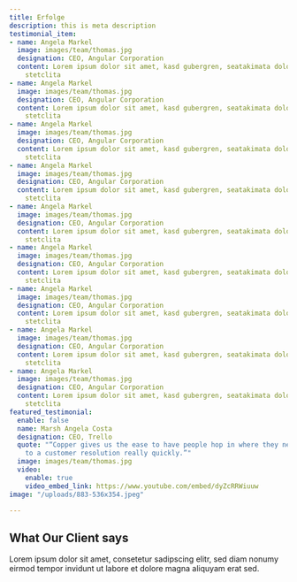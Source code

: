 ```yaml
---
title: Erfolge
description: this is meta description
testimonial_item:
- name: Angela Markel
  image: images/team/thomas.jpg
  designation: CEO, Angular Corporation
  content: Lorem ipsum dolor sit amet, kasd gubergren, seatakimata dolores et rebum
    stetclita
- name: Angela Markel
  image: images/team/thomas.jpg
  designation: CEO, Angular Corporation
  content: Lorem ipsum dolor sit amet, kasd gubergren, seatakimata dolores et rebum
    stetclita
- name: Angela Markel
  image: images/team/thomas.jpg
  designation: CEO, Angular Corporation
  content: Lorem ipsum dolor sit amet, kasd gubergren, seatakimata dolores et rebum
    stetclita
- name: Angela Markel
  image: images/team/thomas.jpg
  designation: CEO, Angular Corporation
  content: Lorem ipsum dolor sit amet, kasd gubergren, seatakimata dolores et rebum
    stetclita
- name: Angela Markel
  image: images/team/thomas.jpg
  designation: CEO, Angular Corporation
  content: Lorem ipsum dolor sit amet, kasd gubergren, seatakimata dolores et rebum
    stetclita
- name: Angela Markel
  image: images/team/thomas.jpg
  designation: CEO, Angular Corporation
  content: Lorem ipsum dolor sit amet, kasd gubergren, seatakimata dolores et rebum
    stetclita
- name: Angela Markel
  image: images/team/thomas.jpg
  designation: CEO, Angular Corporation
  content: Lorem ipsum dolor sit amet, kasd gubergren, seatakimata dolores et rebum
    stetclita
- name: Angela Markel
  image: images/team/thomas.jpg
  designation: CEO, Angular Corporation
  content: Lorem ipsum dolor sit amet, kasd gubergren, seatakimata dolores et rebum
    stetclita
- name: Angela Markel
  image: images/team/thomas.jpg
  designation: CEO, Angular Corporation
  content: Lorem ipsum dolor sit amet, kasd gubergren, seatakimata dolores et rebum
    stetclita
featured_testimonial:
  enable: false
  name: Marsh Angela Costa
  designation: CEO, Trello
  quote: "“Copper gives us the ease to have people hop in where they need to, to get
    to a customer resolution really quickly.”"
  image: images/team/thomas.jpg
  video:
    enable: true
    video_embed_link: https://www.youtube.com/embed/dyZcRRWiuuw
image: "/uploads/883-536x354.jpeg"

---
```

## What Our **Client says**
Lorem ipsum dolor sit amet, consetetur sadipscing elitr, sed diam nonumy eirmod tempor invidunt ut labore et dolore magna aliquyam erat sed.